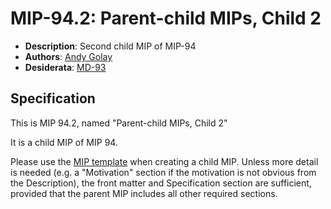 # MIP-94.2: Parent-child MIPs, Child 2

- **Description**: Second child MIP of MIP-94
- **Authors**: [Andy Golay](mailto:andy.golay@movementlabs.xyz)
- **Desiderata**: [MD-93](https://github.com/movementlabsxyz/MIP/pull/93)

## Specification

This is MIP 94.2, named "Parent-child MIPs, Child 2"

It is a child MIP of MIP 94.

Please use the [MIP template](../../../mip-template.md) when creating a child MIP. Unless more detail is needed (e.g. a "Motivation" section if the motivation is not obvious from the Description), the front matter and Specification section are sufficient, provided that the parent MIP includes all other required sections.

